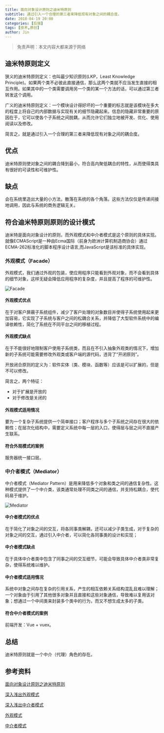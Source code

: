 ```yaml
---
title: 面向对象设计原则之迪米特原则
subtitle: 通过引入一个合理的第三者来降低现有对象之间的耦合度。
date: 2018-04-19 20:00
categories: [后端]
tags: [技术,原创]
author: Jin
---
```


> 免责声明：本文内容大都来源于网络

## 迪米特原则定义
狭义的迪米特原则定义：也叫最少知识原则(LKP，Least Knowledge Principle)。如果两个类不必彼此直接通信，那么这两个类就不应当发生直接的相互作用。如果其中的一个类需要调用另一个类的某一个方法的话，可以通过第三者转发这个调用。

广义的迪米特原则定义：一个模块设计得好坏的一个重要的标志就是该模块在多大的程度上将自己的内部数据与实现有关的细节隐藏起来。信息的隐藏非常重要的原因在于，它可以使各个子系统之间脱耦，从而允许它们独立地被开发、优化、使用阅读以及修改。


简言之，就是通过引入一个合理的第三者来降低现有对象之间的耦合度。

<!-- more -->

## 优点
迪米特原则使对象之间的耦合降到最小，符合高内聚低耦合的特性，从而使得类具有很好的可读性和可维护性。

## 缺点
会在系统里造出大量的小方法，散落在系统的各个角落。这些方法仅仅是传递间接地调用，因此与系统的商务逻辑无关。

## 符合迪米特原则原则的设计模式
迪米特是面向对象设计的原则，而外观模式和中介者模式是这个原则的具体实现。就像ECMAScript是一种由Ecma国际（前身为欧洲计算机制造商协会）通过ECMA-262标准化的脚本程序设计语言,而JavaScript是该标准的具体实现。

### 外观模式（Facade）
外观模式，我们通过外观的包装，使应用程序只能看到外观对象，而不会看到具体的细节对象，这样无疑会降低应用程序的复杂度，并且提高了程序的可维护性。

![Facade](/images/2018-04-19-law-of-demeter/01.jpg)

#### 外观模式优点
在于对客户屏蔽子系统组件，减少了客户处理的对象数目并使得子系统使用起来更加容易，它实现了子系统与客户之间的松耦合关系，并降低了大型软件系统中的编译依赖性，简化了系统在不同平台之间的移植过程。

#### 外观模式缺点
在于不能很好地限制客户使用子系统类，而且在不引入抽象外观类的情况下，增加新的子系统可能需要修改外观类或客户端的源代码，违背了“开闭原则”。

开放闭合原则的定义为：软件实体（类、模块、函数等）应该是可以扩展的，但是不可以修改。

简言之，两个特征：

* 对于扩展是开放的
* 对于修改是关闭的

#### 外观模式适用情况
要为一个复杂子系统提供一个简单接口；客户程序与多个子系统之间存在很大的依赖性；在层次化结构中，需要定义系统中每一层的入口，使得层与层之间不直接产生联系。

#### 符合外观模式的案例
服务器统一接口层。


### 中介者模式（Mediator）
中介者模式（Mediator Pattern）是用来降低多个对象和类之间的通信复杂性。这种模式提供了一个中介类，该类通常处理不同类之间的通信，并支持松耦合，使代码易于维护。

![Mediator](/images/2018-04-19-law-of-demeter/02.jpg)

#### 中介者模式的优点
在于简化了对象之间的交互，将各同事类解耦，还可以减少子类生成，对于复杂的对象之间的交互，通过引入中介者，可以简化各同事类的设计和实现；

#### 中介者模式缺点
在于具体中介者类中包含了同事之间的交互细节，可能会导致具体中介者类非常复杂，使得系统难以维护。

#### 中介者模式适用情况
系统中对象之间存在复杂的引用关系，产生的相互依赖关系结构混乱且难以理解；一个对象由于引用了其他很多对象并且直接和这些对象通信，导致难以复用该对象；想通过一个中间类来封装多个类中的行为，而又不想生成太多的子类。

#### 符合中介者模式的案例
前端开发：Vue + vuex。

## 总结
迪米特原则就是一个中介（代理）角色的存在。

## 参考资料

[面向对象设计原则之迪米特原则](https://gof.quanke.name/%E9%9D%A2%E5%90%91%E5%AF%B9%E8%B1%A1%E8%AE%BE%E8%AE%A1%E5%8E%9F%E5%88%99%E4%B9%8B%E8%BF%AA%E7%B1%B3%E7%89%B9%E6%B3%95%E5%88%99.html)

[深入浅出外观模式](https://gof.quanke.name/%E6%B7%B1%E5%85%A5%E6%B5%85%E5%87%BA%E5%A4%96%E8%A7%82%E6%A8%A1%E5%BC%8F%EF%BC%88%E4%B8%80%EF%BC%89.html)

[深入浅出中介者模式](https://gof.quanke.name/%E4%B8%AD%E4%BB%8B%E8%80%85%E6%A8%A1%E5%BC%8F-Mediator%20Pattern.html)

[外观模式](http://design-patterns.readthedocs.io/zh_CN/latest/structural_patterns/facade.html)

[中介者模式](http://design-patterns.readthedocs.io/zh_CN/latest/behavioral_patterns/mediator.html)